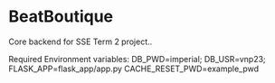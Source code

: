 # BeatBoutique

Core backend for SSE Term 2 project..

Required Environment variables:
DB_PWD=imperial;
DB_USR=vnp23;
FLASK_APP=flask_app/app.py
CACHE_RESET_PWD=example_pwd
